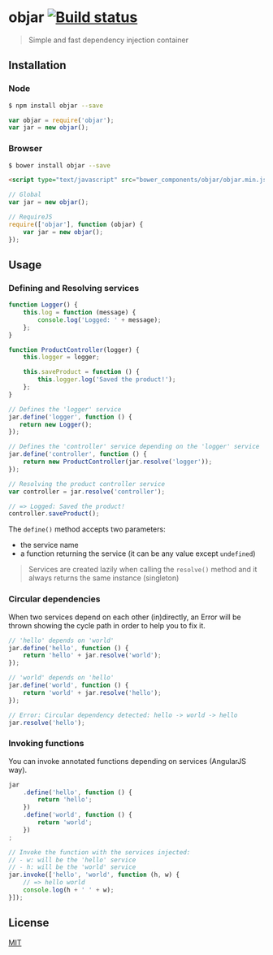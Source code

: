 # objar [![Build status][travis-image]][travis-url]

> Simple and fast dependency injection container

## Installation

### Node

```bash
$ npm install objar --save
```

```js
var objar = require('objar');
var jar = new objar();
```

### Browser

```bash
$ bower install objar --save
```

```html
<script type="text/javascript" src="bower_components/objar/objar.min.js"></script>
```

```js
// Global
var jar = new objar();

// RequireJS
require(['objar'], function (objar) {
    var jar = new objar();
});
```

## Usage

### Defining and Resolving services

```js
function Logger() {
    this.log = function (message) {
        console.log('Logged: ' + message);
    };
}

function ProductController(logger) {
    this.logger = logger;

    this.saveProduct = function () {
        this.logger.log('Saved the product!');
    };
}

// Defines the 'logger' service
jar.define('logger', function () {
   return new Logger();
});

// Defines the 'controller' service depending on the 'logger' service
jar.define('controller', function () {
    return new ProductController(jar.resolve('logger'));
});

// Resolving the product controller service
var controller = jar.resolve('controller');

// => Logged: Saved the product!
controller.saveProduct();
```

The `define()` method accepts two parameters:

- the service name
- a function returning the service (it can be any value except `undefined`)

> Services are created lazily when calling the `resolve()` method and it always returns
> the same instance (singleton)

### Circular dependencies

When two services depend on each other (in)directly, an Error will be thrown showing
the cycle path in order to help you to fix it.

```js
// 'hello' depends on 'world'
jar.define('hello', function () {
    return 'hello' + jar.resolve('world');
});

// 'world' depends on 'hello'
jar.define('world', function () {
    return 'world' + jar.resolve('hello');
});

// Error: Circular dependency detected: hello -> world -> hello
jar.resolve('hello');
```

### Invoking functions

You can invoke annotated functions depending on services (AngularJS way).

```js
jar
    .define('hello', function () {
        return 'hello';
    })
    .define('world', function () {
        return 'world';
    })
;

// Invoke the function with the services injected:
// - w: will be the 'hello' service
// - h: will be the 'world' service
jar.invoke(['hello', 'world', function (h, w) {
    // => hello world
    console.log(h + ' ' + w);
}]);
```

## License

[MIT](https://github.com/florianv/objar/blob/master/LICENSE)

[travis-url]: https://travis-ci.org/florianv/objar
[travis-image]: http://img.shields.io/travis/florianv/objar.svg?style=flat-square
